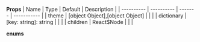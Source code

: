 **Props**
| Name | Type | Default | Description |
| ---------- | ---------- | ------- | ----------- |
| theme | [object Object],[object Object] | | |
| dictionary | [key: string]: string | | |
| children | React\$Node | | |

**enums**
